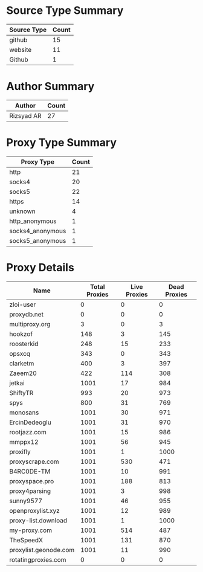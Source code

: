 # Source Type Summary

| Source Type | Count |
|-------------|-------|
| github | 15 |
| website | 11 |
| Github | 1 |


# Author Summary

| Author | Count |
|--------|-------|
| Rizsyad AR | 27 |


# Proxy Type Summary

| Proxy Type | Count |
|------------|-------|
| http | 21 |
| socks4 | 20 |
| socks5 | 22 |
| https | 14 |
| unknown | 4 |
| http_anonymous | 1 |
| socks4_anonymous | 1 |
| socks5_anonymous | 1 |


# Proxy Details

| Name | Total Proxies | Live Proxies | Dead Proxies |
|------|---------------|--------------|---------------|
| zloi-user | 0 | 0 | 0 |
| proxydb.net | 0 | 0 | 0 |
| multiproxy.org | 3 | 0 | 3 |
| hookzof | 148 | 3 | 145 |
| roosterkid | 248 | 15 | 233 |
| opsxcq | 343 | 0 | 343 |
| clarketm | 400 | 3 | 397 |
| Zaeem20 | 422 | 114 | 308 |
| jetkai | 1001 | 17 | 984 |
| ShiftyTR | 993 | 20 | 973 |
| spys | 800 | 31 | 769 |
| monosans | 1001 | 30 | 971 |
| ErcinDedeoglu | 1001 | 31 | 970 |
| rootjazz.com | 1001 | 15 | 986 |
| mmppx12 | 1001 | 56 | 945 |
| proxifly | 1001 | 1 | 1000 |
| proxyscrape.com | 1001 | 530 | 471 |
| B4RC0DE-TM | 1001 | 10 | 991 |
| proxyspace.pro | 1001 | 188 | 813 |
| proxy4parsing | 1001 | 3 | 998 |
| sunny9577 | 1001 | 46 | 955 |
| openproxylist.xyz | 1001 | 12 | 989 |
| proxy-list.download | 1001 | 1 | 1000 |
| my-proxy.com | 1001 | 514 | 487 |
| TheSpeedX | 1001 | 131 | 870 |
| proxylist.geonode.com | 1001 | 11 | 990 |
| rotatingproxies.com | 0 | 0 | 0 |
